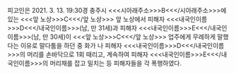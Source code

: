 피고인은 2021. 3. 13. 19:30경 충주시 <<<시아래주소>>>B<<</시아래주소>>>에 있는 <<<앞 노상>>>C<<</앞 노상>>> 앞 노상에서 피해자 <<<내국인이름>>>D<<</내국인이름>>>(남, 만 31세)과 피해자 <<<내국인이름>>>E<<</내국인이름>>>(남, 만 30세)이 <<<앞 노상>>>C<<</앞 노상>>> 업주에게 무례하게 말했다는 이유로 말다툼을 하던 중 화가 나 피해자 <<<내국인이름>>>D<<</내국인이름>>>의 머리를 손바닥으로 1회 때리고, 계속하여 피해자 <<<내국인이름>>>E<<</내국인이름>>>의 머리채를 잡고 밀치는 등 피해자들을 각 폭행하였다.